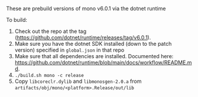 These are prebuild versions of mono v6.0.1 via the dotnet runtime

To build:
1. Check out the repo at the tag (https://github.com/dotnet/runtime/releases/tag/v6.0.1).
1. Make sure you have the dotnet SDK installed (down to the patch version) specified in `global.json` in that repo
1. Make sure that all dependencies are installed. Documented here: https://github.com/dotnet/runtime/blob/main/docs/workflow/README.md.
1. `./build.sh mono -c release`
1. Copy `libcoreclr.dylib` and `libmonosgen-2.0.a` from `artifacts/obj/mono/<platform>.Release/out/lib`